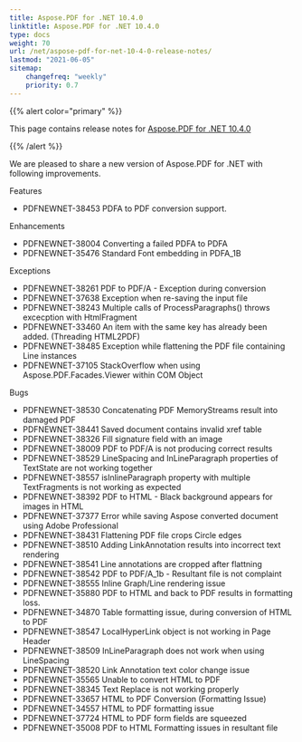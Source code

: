 ```yaml
---
title: Aspose.PDF for .NET 10.4.0
linktitle: Aspose.PDF for .NET 10.4.0
type: docs
weight: 70
url: /net/aspose-pdf-for-net-10-4-0-release-notes/
lastmod: "2021-06-05"
sitemap:
    changefreq: "weekly"
    priority: 0.7
---
```


{{% alert color="primary" %}}

This page contains release notes for [Aspose.PDF for .NET 10.4.0](https://downloads.aspose.com/pdf/net/new-releases/aspose.pdf-for-.net-10.4.0/)

{{% /alert %}}

We are pleased to share a new version of Aspose.PDF for .NET with following improvements.

Features

- PDFNEWNET-38453 PDFA to PDF conversion support.

Enhancements

- PDFNEWNET-38004 Converting a failed PDFA to PDFA
- PDFNEWNET-35476 Standard Font embedding in PDFA_1B

Exceptions

- PDFNEWNET-38261 PDF to PDF/A - Exception during conversion
- PDFNEWNET-37638 Exception when re-saving the input file
- PDFNEWNET-38243 Multiple calls of ProcessParagraphs() throws excecption with HtmlFragment
- PDFNEWNET-33460 An item with the same key has already been added. (Threading HTML2PDF)
- PDFNEWNET-38485 Exception while flattening the PDF file containing Line instances
- PDFNEWNET-37105 StackOverflow when using Aspose.PDF.Facades.Viewer within COM Object

Bugs

- PDFNEWNET-38530 Concatenating PDF MemoryStreams result into damaged PDF
- PDFNEWNET-38441 Saved document contains invalid xref table
- PDFNEWNET-38326 Fill signature field with an image
- PDFNEWNET-38009 PDF to PDF/A is not producing correct results
- PDFNEWNET-38529 LineSpacing and InLineParagraph properties of TextState are not working together
- PDFNEWNET-38557 isInlineParagraph property with multiple TextFragments is not working as expected
- PDFNEWNET-38392 PDF to HTML - Black background appears for images in HTML
- PDFNEWNET-37377 Error while saving Aspose converted document using Adobe Professional
- PDFNEWNET-38431 Flattening PDF file crops Circle edges
- PDFNEWNET-38510 Adding LinkAnnotation results into incorrect text rendering
- PDFNEWNET-38541 Line annotations are cropped after flattning
- PDFNEWNET-38542 PDF to PDF/A_1b - Resultant file is not complaint
- PDFNEWNET-38555 Inline Graph/Line rendering issue
- PDFNEWNET-35880 PDF to HTML and back to PDF results in formatting loss.
- PDFNEWNET-34870 Table formatting issue, during conversion of HTML to PDF
- PDFNEWNET-38547 LocalHyperLink object is not working in Page Header
- PDFNEWNET-38509 InLineParagraph does not work when using LineSpacing
- PDFNEWNET-38520 Link Annotation text color change issue
- PDFNEWNET-35565 Unable to convert HTML to PDF
- PDFNEWNET-38345 Text Replace is not working properly
- PDFNEWNET-33657 HTML to PDF Conversion (Formatting Issue)
- PDFNEWNET-34557 HTML to PDF formatting issue
- PDFNEWNET-37724 HTML to PDF form fields are squeezed
- PDFNEWNET-35008 PDF to HTML Formatting issues in resultant file
